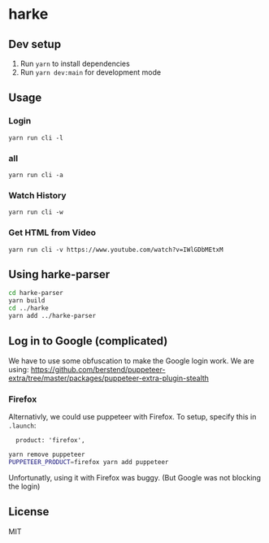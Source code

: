 # harke

## Dev setup

1. Run `yarn` to install dependencies
2. Run `yarn dev:main` for development mode

## Usage

### Login

```
yarn run cli -l
```

### all

```
yarn run cli -a
```

### Watch History

```
yarn run cli -w
```

### Get HTML from Video

```
yarn run cli -v https://www.youtube.com/watch?v=IWlGDbMEtxM
```

## Using harke-parser

```bash
cd harke-parser
yarn build
cd ../harke
yarn add ../harke-parser
```

## Log in to Google (complicated)

We have to use some obfuscation to make the Google login work.
We are using: <https://github.com/berstend/puppeteer-extra/tree/master/packages/puppeteer-extra-plugin-stealth>

### Firefox

Alternativly, we could use puppeteer with Firefox.
To setup, specify this in `.launch`:

```
  product: 'firefox',
```

```bash
yarn remove puppeteer
PUPPETEER_PRODUCT=firefox yarn add puppeteer
```

Unfortunatly, using it with Firefox was buggy. (But Google was not blocking the login)

## License

MIT
